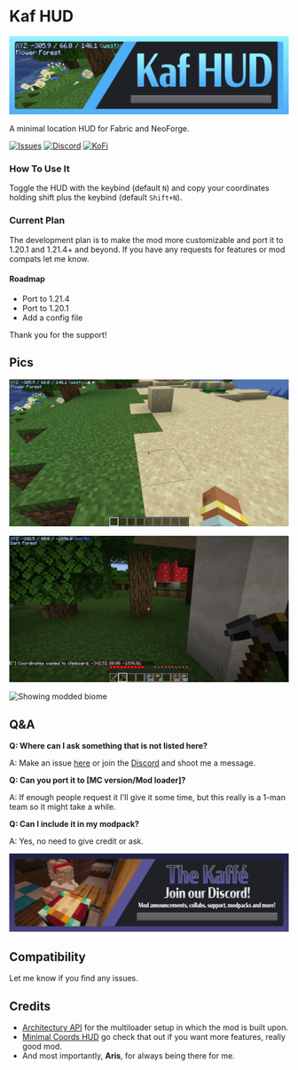 # Kaf HUD

![kaf-hud banner](https://raw.githubusercontent.com/iamkaf/modresources/refs/heads/main/pages/kaf-hud/banner.png)

A minimal location HUD for Fabric and NeoForge.


[![Issues](https://img.shields.io/github/issues/iamkaf/mod-issues?style=for-the-badge&color=%23eee)](https://github.com/iamkaf/mod-issues)
[![Discord](https://img.shields.io/discord/1207469438719492176?style=for-the-badge&logo=discord&label=DISCORD&color=%235865F2)](https://discord.gg/HV5WgTksaB)
[![KoFi](https://img.shields.io/badge/KoFi-iamkaf?style=for-the-badge&logo=kofi&logoColor=%2330d1e3&label=Support%20Me&color=%2330d1e3)](https://ko-fi.com/iamkaffe)



### How To Use It

Toggle the HUD with the keybind (default `N`) and copy your coordinates holding shift plus the keybind (default `Shift+N`).


### Current Plan

The development plan is to make the mod more customizable and port it to 1.20.1 and 1.21.4+ and beyond. If you have any requests for features or mod compats let me know.

#### Roadmap

- Port to 1.21.4
- Port to 1.20.1
- Add a config file

Thank you for the support!

## Pics

![Showing the coordinates](https://raw.githubusercontent.com/iamkaf/modresources/refs/heads/main/pages/kaf-hud/screenshot1.png)

![Showing the copy feature](https://raw.githubusercontent.com/iamkaf/modresources/refs/heads/main/pages/kaf-hud/screenshot2.png)

![Showing modded biome](https://raw.githubusercontent.com/iamkaf/modresources/refs/heads/main/pages/kaf-hud/screenshot3.png)

## Q&A

**Q: Where can I ask something that is not listed here?**

A: Make an issue [here](https://github.com/iamkaf/mod-issues) or join the [Discord](https://discord.gg/HV5WgTksaB) and shoot me a message.


**Q: Can you port it to [MC version/Mod loader]?**

A: If enough people request it I'll give it some time, but this really is a 1-man team so it might take a while.


**Q: Can I include it in my modpack?**

A: Yes, no need to give credit or ask.

[![Join our Discord](https://raw.githubusercontent.com/iamkaf/modresources/refs/heads/main/pages/common/discord.png)](https://discord.gg/HV5WgTksaB)

## Compatibility

Let me know if you find any issues.

## Credits

- [Architectury API](https://modrinth.com/mod/architectury-api) for the multiloader setup in which the mod is built upon.
- [Minimal Coords HUD](https://modrinth.com/mod/minimal-coords-hud) go check that out if you want more features, really good mod.
- And most importantly, **Aris**, for always being there for me.

